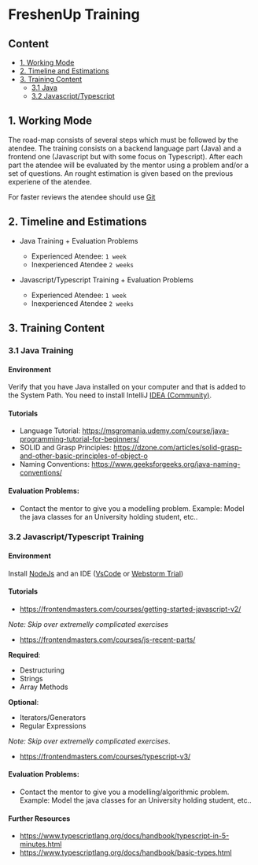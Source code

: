 # FreshenUp Training

## Content

- [1. Working Mode](#1-working-mode)
- [2. Timeline and Estimations](#2-timeline-and-estimations)
- [3. Training Content](#3-training-content)
  - [3.1 Java](#31-java-training)
  - [3.2 Javascript/Typescript](#32-javascripttypescript-training)
## 1. Working Mode

The road-map consists of several steps which must be followed by the atendee. The training consists on a backend language part (Java) and a frontend one (Javascript but with some focus on Typescript). After each part the atendee will be evaluated by the mentor using a problem and/or a set of questions. An rought estimation is given based on the previous experiene of the atendee.

For faster reviews the atendee should use [Git](https://git-scm.com/book/en/v2)

## 2. Timeline and Estimations

- Java Training + Evaluation Problems
  - Experienced Atendee: `1 week`
  - Inexperienced Atendee `2 weeks`

- Javascript/Typescript Training + Evaluation Problems
  - Experienced Atendee: `1 week`
  - Inexperienced Atendee `2 weeks`


## 3. Training Content

### 3.1 Java Training

#### Environment 
Verify that you have Java installed on your computer and that is added to the System Path.
You need to install IntelliJ [IDEA (Community)](https://www.jetbrains.com/idea/download/#section=windows).

#### Tutorials
- Language Tutorial: https://msgromania.udemy.com/course/java-programming-tutorial-for-beginners/
- SOLID and Grasp Principles: https://dzone.com/articles/solid-grasp-and-other-basic-principles-of-object-o
- Naming Conventions: https://www.geeksforgeeks.org/java-naming-conventions/

#### Evaluation Problems:

- Contact the mentor to give you a modelling problem. Example: Model the java classes for an University holding student, etc..

### 3.2 Javascript/Typescript Training

#### Environment
Install [NodeJs](https://nodejs.org/en/) and an IDE ([VsCode](https://code.visualstudio.com/download) or [Webstorm Trial](https://www.jetbrains.com/webstorm/download/))
#### Tutorials
- https://frontendmasters.com/courses/getting-started-javascript-v2/

*Note: Skip over extremelly complicated exercises*
- https://frontendmasters.com/courses/js-recent-parts/

**Required**:
  - Destructuring
  - Strings
  - Array Methods

**Optional**:
  - Iterators/Generators
  - Regular Expressions

*Note: Skip over extremelly complicated exercises*.
- https://frontendmasters.com/courses/typescript-v3/

#### Evaluation Problems:

- Contact the mentor to give you a modelling/algorithmic problem. Example: Model the java classes for an University holding student, etc..

#### Further Resources
- https://www.typescriptlang.org/docs/handbook/typescript-in-5-minutes.html
- https://www.typescriptlang.org/docs/handbook/basic-types.html

